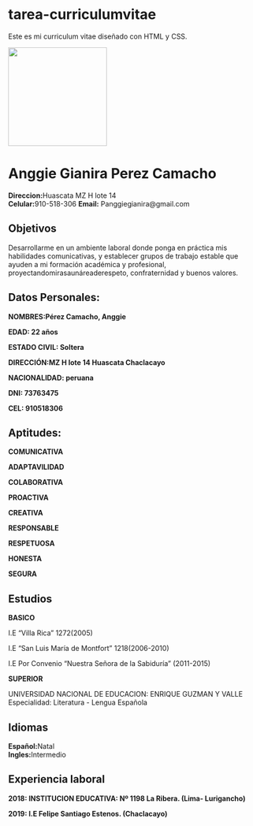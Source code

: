 # tarea-curriculumvitae
Este es mi curriculum vitae diseñado con HTML y CSS.
<!DOCTYPE html>
<html lang="es">
<head>
    <meta charset="UTF-8">
    <meta http-equiv="X-UA-Compatible" content="IE=edge">
    <meta name="viewport" content="width=device-width, initial-scale=1.0">
    <title>Curriculum vitae</title>
    <link rel="stylesheet" type="text/css" href="estilocv.css">
</head>
<body>
<div class="contenedor">
<div class="principal">
    <div class="header"> 
        </div>  
            <img src="css/anggie.css" width="200">
    </div>
<div class="Nombre">
    <h1>Anggie Gianira Perez Camacho</h1>
    <p><b>Direccion:</b>Huascata MZ H lote 14
        <br>
        <b>Celular:</b>910-518-306
        <b>Email:</b> Panggiegianira@gmail.com
    </p>
</div>
</div>
<div class="cuerpo">
    <div class="contenido">
    <h2 class="titulo">Objetivos</h2>
    <p>Desarrollarme en un ambiente laboral donde ponga en práctica mis habilidades comunicativas, y establecer grupos de trabajo estable que ayuden a mi formación académica y profesional, proyectandomirasaunáreaderespeto, confraternidad y buenos valores.</p>
</div>
</div>

<div class="contenido">
    <h2 class="titulo">Datos Personales:</h2>
    <p><b>NOMBRES:Pérez Camacho, Anggie</b></p>
    <p><b>EDAD: 22 años </b></p>
    <p><b>ESTADO CIVIL: Soltera</b></p>
    <p><b>DIRECCIÓN:MZ H lote 14 Huascata Chaclacayo</b></p>
    <p><b>NACIONALIDAD: peruana</b></p>
    <p><b>DNI: 73763475 </b></p>
    <p><b>CEL: 910518306 </b></p>
</div>
<div class="contenido">
    <h2 class="titulo">Aptitudes:</h2>
    <p><b>COMUNICATIVA</b></p>
    <p><b>ADAPTAVILIDAD</b></p>
    <p><b>COLABORATIVA</b></p>
    <p><b>PROACTIVA</b></p>
    <p><b>CREATIVA</b></p>
    <p><b>RESPONSABLE</b></p>
    <p><b>RESPETUOSA</b></p>
    <p><b>HONESTA</b></p>
    <p><b>SEGURA</b></p>
</div>
<div class="contenido">
    <h2 class="titulo">Estudios</h2>
    <p><b>BASICO</b></p>
    <p>I.E “Villa Rica” 1272(2005)</p>
    <p>I.E “San Luis María de Montfort” 1218(2006-2010)</p>
    <p>I.E Por Convenio “Nuestra Señora de la Sabiduría” (2011-2015)</p>
    <p><b>SUPERIOR</b></p>
    <p>UNIVERSIDAD NACIONAL DE EDUCACION: ENRIQUE GUZMAN Y VALLE
        Especialidad: Literatura - Lengua 
        Española</p>
</div>

<div class="contenido">
    <h2 class="titulo"> Idiomas</h2>
    <p><b>Español:</b>Natal<br>
    <b>Ingles:</b>Intermedio
    </p>
</div>

<div class="contenido">
    <h2 class="titulo">Experiencia laboral</h2>
    <p><b>2018: INSTITUCION EDUCATIVA: Nº 1198 La Ribera. (Lima- Lurigancho)</b></p>
    <p><b>2019: I.E Felipe Santiago Estenos. (Chaclacayo)</b></p>
</div>

</body>
</html> 



